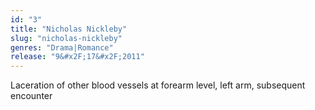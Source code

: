 ```yaml
---
id: "3"
title: "Nicholas Nickleby"
slug: "nicholas-nickleby"
genres: "Drama|Romance"
release: "9&#x2F;17&#x2F;2011"
---
```


Laceration of other blood vessels at forearm level, left arm, subsequent encounter


